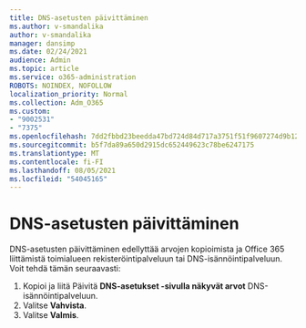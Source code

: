 ```yaml
---
title: DNS-asetusten päivittäminen
ms.author: v-smandalika
author: v-smandalika
manager: dansimp
ms.date: 02/24/2021
audience: Admin
ms.topic: article
ms.service: o365-administration
ROBOTS: NOINDEX, NOFOLLOW
localization_priority: Normal
ms.collection: Adm_O365
ms.custom:
- "9002531"
- "7375"
ms.openlocfilehash: 7dd2fbbd23beedda47bd724d84d717a3751f51f9607274d9b124f14463cf4b50
ms.sourcegitcommit: b5f7da89a650d2915dc652449623c78be6247175
ms.translationtype: MT
ms.contentlocale: fi-FI
ms.lasthandoff: 08/05/2021
ms.locfileid: "54045165"
---
```

# <a name="update-dns-settings"></a>DNS-asetusten päivittäminen

DNS-asetusten päivittäminen edellyttää arvojen kopioimista ja Office 365 liittämistä toimialueen rekisteröintipalveluun tai DNS-isännöintipalveluun. Voit tehdä tämän seuraavasti:

1. Kopioi ja liitä Päivitä **DNS-asetukset -sivulla näkyvät arvot** DNS-isännöintipalveluun.
2. Valitse **Vahvista**.
3. Valitse **Valmis**.